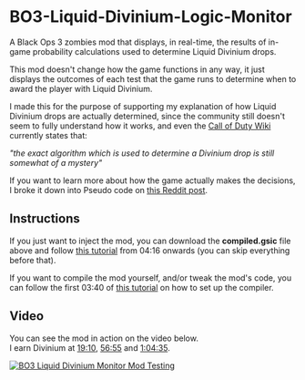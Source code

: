 []([https://i.ibb.co/whvnt5G5/titleimage.png](https://iili.io/K7MSatV.png))
# BO3-Liquid-Divinium-Logic-Monitor
A Black Ops 3 zombies mod that displays, in real-time, the results of in-game probability calculations used to determine Liquid Divinium drops.

This mod doesn't change how the game functions in any way, it just displays the outcomes of each test that the game runs to determine when to award the player with Liquid Divinium. 

I made this for the purpose of supporting my explanation of how Liquid Divinium drops are actually determined, since the community still doesn't seem to fully understand how it works, and even the [Call of Duty Wiki](https://callofduty.fandom.com/wiki/Liquid_Divinium) currently states that:  

*"the exact algorithm which is used to determine a Divinium drop is still somewhat of a mystery"*

If you want to learn more about how the game actually makes the decisions, I broke it down into Pseudo code on [this Reddit post](https://www.reddit.com/r/CODZombies/comments/1ncxtuq/liquid_divinium_earning_logic/).

## Instructions
If you just want to inject the mod, you can download the **compiled.gsic** file above and follow [this tutorial](https://www.youtube.com/watch?v=7MepTbdJlmU&t=256) from 04:16 onwards (you can skip everything before that).

If you want to compile the mod yourself, and/or tweak the mod's code, you can follow the first 03:40 of [this tutorial](https://www.youtube.com/watch?v=7MepTbdJlmU) on how to set up the compiler. 

## Video
You can see the mod in action on the video below.  
I earn Divinium at [19:10](https://www.youtube.com/watch?v=qT-GNOFAL8Y&t=1150), [56:55](https://www.youtube.com/watch?v=qT-GNOFAL8Y&t=3415) and [1:04:35](https://www.youtube.com/watch?v=qT-GNOFAL8Y&t=3995).  

[![BO3 Liquid Divinium Monitor Mod Testing](https://img.youtube.com/vi/qT-GNOFAL8Y/0.jpg)](https://www.youtube.com/watch?v=qT-GNOFAL8Y)
